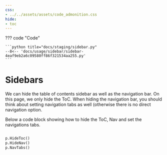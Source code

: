 ```yaml
---
css:
- ../../assets/assets/code_admonition.css
hide:
- toc
---
```



??? code "Code"

    ```python title="docs/staging/sidebar.py"
    --8<-- 'docs/usage/sidebar/sidebar-4eaf9eb2a6c09580ff86f321534aa255.py'
    ```

# Sidebars

We can hide the table of contents sidebar as 
well as the navigation bar. On this page, we only hide the ToC.
When hiding the navigation bar, you should think about
setting navigation tabs as well (otherwise there is no direct navigation
option. 

Below a code block showing how to hide the ToC, Nav and set
the navigations tabs.


```python

p.HideToc()
p.HideNav()
p.NavTabs()

```
